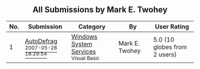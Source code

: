 ﻿<div align="center">

## All Submissions by Mark E\. Twohey

</div>

No.  | Submission | Category | By   | User Rating
---- | ---------- | -------- | ---- | -----------
1 | [AutoDefrag<br /><sup>2007-05-28 18:29:54</sup>](https://github.com/Planet-Source-Code/mark-e-twohey-autodefrag__1-68616) | [Windows System Services<br /><sup>Visual Basic</sup>](../ByCategory/windows-system-services__1-35.md) | Mark E\. Twohey | 5.0 (10 globes from 2 users)
